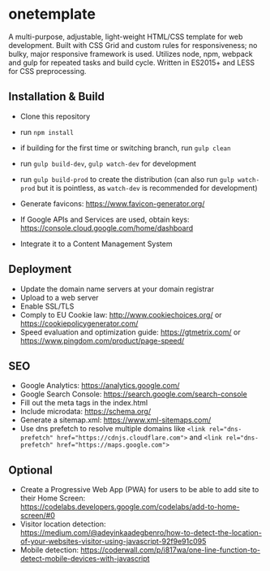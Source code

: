 # onetemplate
A multi-purpose, adjustable, light-weight HTML/CSS template for web development.
Built with CSS Grid and custom rules for responsiveness; no bulky, major responsive framework is used.
Utilizes node, npm, webpack and gulp for repeated tasks and build cycle.
Written in ES2015+ and LESS for CSS preprocessing.

## Installation & Build
- Clone this repository
- run `npm install`
- if building for the first time or switching branch, run `gulp clean`
- run `gulp build-dev`, `gulp watch-dev` for development
- run `gulp build-prod` to create the distribution (can also run `gulp watch-prod` but it is pointless, as `watch-dev` is recommended for development)

- Generate favicons: https://www.favicon-generator.org/
- If Google APIs and Services are used, obtain keys: https://console.cloud.google.com/home/dashboard
- Integrate it to a Content Management System

## Deployment
- Update the domain name servers at your domain registrar
- Upload to a web server
- Enable SSL/TLS
- Comply to EU Cookie law: http://www.cookiechoices.org/ or https://cookiepolicygenerator.com/
- Speed evaluation and optimization guide: https://gtmetrix.com/ or https://www.pingdom.com/product/page-speed/

## SEO
- Google Analytics: https://analytics.google.com/
- Google Search Console: https://search.google.com/search-console
- Fill out the meta tags in the index.html
- Include microdata: https://schema.org/
- Generate a sitemap.xml: https://www.xml-sitemaps.com/
- Use dns prefetch to resolve multiple domains like `<link rel="dns-prefetch" href="https://cdnjs.cloudflare.com">` and `<link rel="dns-prefetch" href="https://maps.google.com">`

## Optional
- Create a Progressive Web App (PWA) for users to be able to add site to their Home Screen: https://codelabs.developers.google.com/codelabs/add-to-home-screen/#0
- Visitor location detection: https://medium.com/@adeyinkaadegbenro/how-to-detect-the-location-of-your-websites-visitor-using-javascript-92f9e91c095
- Mobile detection: https://coderwall.com/p/i817wa/one-line-function-to-detect-mobile-devices-with-javascript
